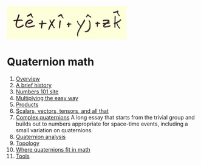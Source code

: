 ![A quaternion](../images/Index/txyz.jpg)

# Quaternion math

1. [Overview](overview.md)
1. [A brief history](history.md)
1. [Numbers 101 site](numbers_101.md)
1. [Multiplying the easy way](multiplying.md)
1. [Products](products.md)
1. [Scalars, vectors, tensors, and all that](scalars_vectors.md)
1. [Complex quaternions](complex_quaternions.md) A long essay that starts from 
the trivial group and builds out to numbers appropriate for space-time events,
including a small variation on quaternions.
1. [Quaternion analysis](analysis.md)
1. [Topology](topology.md)
1. [Where quaternions fit in math](fit.md)
1. [Tools](tools.md)
